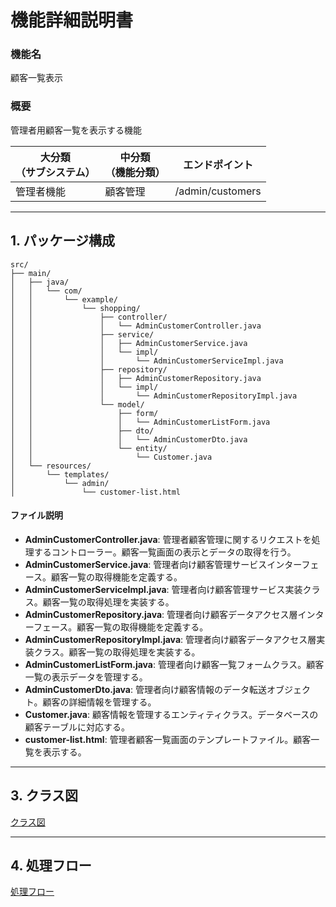 # 機能詳細説明書
### 機能名
顧客一覧表示

### 概要
管理者用顧客一覧を表示する機能

|大分類<br>（サブシステム）|中分類<br>（機能分類）|エンドポイント|
|----|----|----|
|管理者機能|顧客管理|/admin/customers|

---

## 1. パッケージ構成
```
src/
├── main/
│   ├── java/
│   │   └── com/
│   │       └── example/
│   │           └── shopping/
│   │               ├── controller/
│   │               │   └── AdminCustomerController.java
│   │               ├── service/
│   │               │   ├── AdminCustomerService.java
│   │               │   └── impl/
│   │               │       └── AdminCustomerServiceImpl.java
│   │               ├── repository/
│   │               │   ├── AdminCustomerRepository.java
│   │               │   └── impl/
│   │               │       └── AdminCustomerRepositoryImpl.java
│   │               └── model/
│   │                   ├── form/
│   │                   │   └── AdminCustomerListForm.java
│   │                   ├── dto/
│   │                   │   └── AdminCustomerDto.java
│   │                   └── entity/
│   │                       └── Customer.java
│   └── resources/
│       └── templates/
│           └── admin/
│               └── customer-list.html
```

#### ファイル説明
- **AdminCustomerController.java**: 管理者顧客管理に関するリクエストを処理するコントローラー。顧客一覧画面の表示とデータの取得を行う。
- **AdminCustomerService.java**: 管理者向け顧客管理サービスインターフェース。顧客一覧の取得機能を定義する。
- **AdminCustomerServiceImpl.java**: 管理者向け顧客管理サービス実装クラス。顧客一覧の取得処理を実装する。
- **AdminCustomerRepository.java**: 管理者向け顧客データアクセス層インターフェース。顧客一覧の取得機能を定義する。
- **AdminCustomerRepositoryImpl.java**: 管理者向け顧客データアクセス層実装クラス。顧客一覧の取得処理を実装する。
- **AdminCustomerListForm.java**: 管理者向け顧客一覧フォームクラス。顧客一覧の表示データを管理する。
- **AdminCustomerDto.java**: 管理者向け顧客情報のデータ転送オブジェクト。顧客の詳細情報を管理する。
- **Customer.java**: 顧客情報を管理するエンティティクラス。データベースの顧客テーブルに対応する。
- **customer-list.html**: 管理者顧客一覧画面のテンプレートファイル。顧客一覧を表示する。

---

## 3. クラス図
[クラス図](class/cl-customerList.md)

---

## 4. 処理フロー
[処理フロー](sequence/sq-customerList.md) 